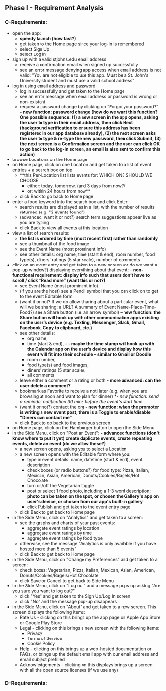 ## Phase I - Requirement Analysis

### C-Requirements:
* open the app:
  * **speedy launch (how fast?)**
  * get taken to the Home page since your log-in is remembered
  * select Sign Up
  * select Log In
* sign up with a valid stjohns.edu email address
  * receive a confirmation email when signed up successfully
  * see an error message denying app access when email address is not valid: "You are not eligible to use this app. Must be a St. John's University student and must use a valid school address"
* log in using email address and password
  * log in successfully and get taken to the Home page
  * see an error message when email address or password is wrong or non-existent
  * request a password change by clicking on "Forgot your password?" **- new function: password change (how do we want this function?
  One possible sequence:
    (1) a new screen in the app opens, asking the user to type in their email address, then click Next (background verification to ensure this address has been registered in our app database already), 
    (2) the next screen asks the user to type & re-type the new password, then click Submit, 
    (3) the next screen is a Confirmation screen and the user can click OK to go back to the log-in screen, an email is also sent to confirm this action)**
* browse Locations on the Home page
* on Home page, click on one Location and get taken to a list of event entries + a search box on top
  * **this Per-Location list lists events for: WHICH ONE SHOULD WE CHOOSE
    * either: today, tomorrow, (and 3 days from now?)
    * or: within 24 hours from now**
  * click Back to go back to Home page
* enter a food keyword into the search box and click Enter:
  * search results are displayed as in a list, with the number of results returned (e.g. "3 events found")
  * (advanced. want it or not?) search term suggestions appear live as you are typing
  * click Back to view all events at this location
* view a list of search results:
  * **the list is ordered by time (most recent first) rather than randomly**
  * see a thumbnail of the food image
  * see the Event Name (most prominent info)
  * see other details: org name, time (start & end), room number, food type(s), diners' ratings (5 star scale), number of comments
* click on an event entry and get taken to a new screen (or do we want a pop-up window?) displaying everything about that event: - **non-functional requirement: display info such that users don’t have to scroll / click “Read more” (want this or not?)**
  * see Event Name (most prominent info)
  * (if you are the host) see a Pencil symbol that you can click on to get to the event Editable form 
  * (want it or not? If we do allow sharing about a particular event, what will we be sharing: a URL? A summary of Event Name-Place-Time-Food?) see a Share button (i.e. an arrow symbol) **– new function: the Share button will hook up with other communication apps existing on the user’s device (e.g. Texting, Messenger, Slack, Gmail, Facebook, Copy to clipboard, etc.)**
  * see other details: 
    * org name, 
    * time (start & end), **- - maybe the time stamp will hook up with the Calendar app on the user’s device and display how this event will fit into their schedule – similar to Gmail or Doodle**
    * room number, 
    * food type(s) and food images,
    * diners' ratings (5 star scale), 
    * all comments
  * leave either a comment or a rating or both **- more advanced: can the user delete a comment?**
  * bookmark as Favorite to receive a noti later (e.g. when you are browsing at noon and want to plan for dinner) **- new function: send a reminder notification 30 mins before the event's start time*
  * (want it or not?) contact the org **- new function: when the promoter is writing a new event post, there is a Toggle to enable/disable "Diners can contact me"**
  * click Back to go back to the previous screen
* on Home page, click on the Hamburger button to open the Side Menu
* in the Side Menu, click on "Post an Event": **- advanced functions (don't know where to put it yet) create duplicate events, create repeating events, delete an event (do we allow these?)**
  * a new screen opens, asking you to select a Location
  * a new screen opens with the Editable form where you:
    * type in event details: name, datetime (start & end), event description
    * check boxes (or radio buttons?) for food type: Pizza, Italian, Mexican, Asian, American, Donuts/Cookies/Bagels/Hot Chocolate
    * turn on/off the Vegetarian toggle
    * post or select 1 food photo, including a 1-3 word description; **photo can be taken on the spot, or chosen the Gallery's app on user's device, or chosen from our app's built-in gallery**
    * click Publish and get taken to the event entry page
  * click Back to get back to Home page
* in the Side Menu, click on "Analytics" and get taken to a screen:
  * see the graphs and charts of your past events:
    * aggregate event ratings by location
    * aggregate event ratings by time
    * aggregate event ratings by food type
  * otherwise, see the message "Analytics is only available if you have hosted more than 5 events"
  * click Back to get back to Home page
* in the Side Menu, click on "Change my Preferences" and get taken to a screen:
  * check boxes: Vegetarian, Pizza, Italian, Mexican, Asian, American, Donuts/Cookies/Bagels/Hot Chocolate
  * click Save or Cancel to get back to Side Menu
* in the Side Menu, click on "Log out" and a message pops up asking "Are you sure you want to log out?"
  * click "Yes" and get taken to the Sign Up/Log In screen
  * click "No" and the message pop-up disappears
* in the Side Menu, click on "About" and get taken to a new screen. This screen displays the following items:
  * Rate Us - clicking on this brings up the app page on Apple App Store or Google Play Store
  * Legal - clicking on this brings a new screen with the following items:
    * Privacy
    * Terms of Service
    * Cookie Policy
  * Help - clicking on this brings up a web-hosted documentation or FAQs, or brings up the default email app with our email address and email subject prefilled
  * Acknowledgements - clicking on this displays brings up a screen with all the open source licenses (if we use any)
  
### D-Requirements:
